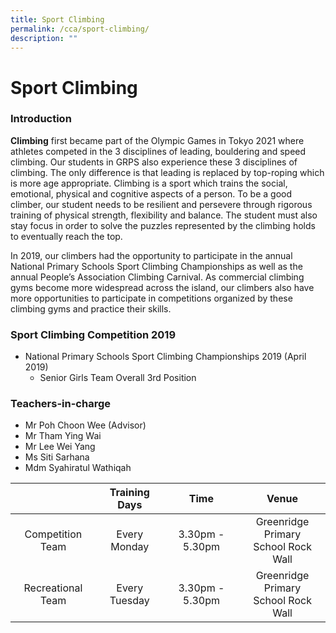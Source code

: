 ```yaml
---
title: Sport Climbing
permalink: /cca/sport-climbing/
description: ""
---
```

# Sport Climbing
### Introduction

**Climbing** first became part of the Olympic Games in Tokyo 2021 where athletes competed in the 3 disciplines of leading, bouldering and speed climbing. Our students in GRPS also experience these 3 disciplines of climbing. The only difference is that leading is replaced by top-roping which is more age appropriate. Climbing is a sport which trains the social, emotional, physical and cognitive aspects of a person. To be a good climber, our student needs to be resilient and persevere through rigorous training of physical strength, flexibility and balance. The student must also stay focus in order to solve the puzzles represented by the climbing holds to eventually reach the top.  

In 2019, our climbers had the opportunity to participate in the annual National Primary Schools Sport Climbing Championships as well as the annual People’s Association Climbing Carnival. As commercial climbing gyms become more widespread across the island, our climbers also have more opportunities to participate in competitions organized by these climbing gyms and practice their skills.

### Sport Climbing Competition 2019

*   National Primary Schools Sport Climbing Championships 2019 (April 2019)
    *   Senior Girls Team Overall 3rd Position

### Teachers-in-charge

*   Mr Poh Choon Wee (Advisor)
*   Mr Tham Ying Wai
*   Mr Lee Wei Yang
*   Ms Siti Sarhana
*   Mdm Syahiratul Wathiqah

|                     | Training Days  | Time             | Venue                                   |
|:---------------------:|:----------------:|:------------------:|:-----------------------------------------:|
| Competition Team    | Every Monday   | 3.30pm - 5.30pm  | Greenridge Primary<br> School Rock Wall |
|  Recreational Team  | Every Tuesday  | 3.30pm - 5.30pm  |  Greenridge Primary<br>School Rock Wall |